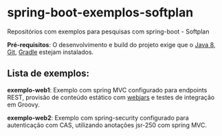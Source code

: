 spring-boot-exemplos-softplan
=============================

Repositórios com exemplos para pesquisas com spring-boot - Softplan

**Pré-requisitos**: O desenvolvimento e build do projeto exige que o [Java 8](http://www.oracle.com/technetwork/java/javase/downloads/jdk8-downloads-2133151.html), [Git](http://git-scm.com/downloads), [Gradle](http://www.gradle.org/downloads) estejam instalados.

## Lista de exemplos:

**exemplo-web1**: Exemplo com spring MVC configurado para endpoints REST, provisão de conteúdo estático com [webjars](http://spring.io/blog/2014/01/03/utilizing-webjars-in-spring-boot) e testes de integração em Groovy.

**exemplo-web2**: Exemplo com spring-security configurado para autenticação com CAS, utilizando anotações jsr-250 com spring MVC.

